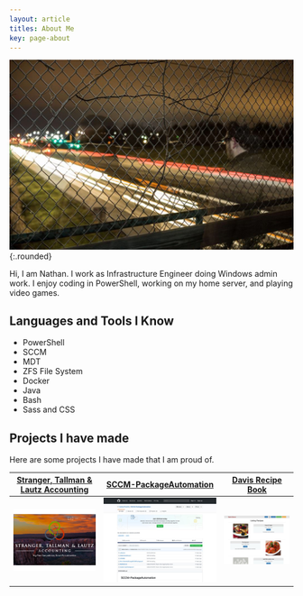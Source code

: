 ```yaml
---
layout: article
titles: About Me
key: page-about
---
```


![Self Portrait](/assets/images/selfportrait.jpg){:.rounded}

Hi, I am Nathan. I work as Infrastructure Engineer doing Windows admin work. I enjoy coding in PowerShell, working on my home server, and playing video games.

## Languages and Tools I Know

- PowerShell
- SCCM
- MDT
- ZFS File System
- Docker
- Java
- Bash
- Sass and CSS

## Projects I have made

Here are some projects I have made that I am proud of.

| [Stranger, Tallman & Lautz Accounting](https://www.stlaccountinggrandjunction.com/) | [SCCM-PackageAutomation](https://github.com/NathanTheGr8/SCCM-PackageAutomation) | [Davis Recipe Book](https://davisrecipebook.herokuapp.com/) |
| --- |  --- | --- |
| ![Stranger, Tallman & Lautz Accounting](/assets/images/portfolio/StrangerTallmanLautz.jpg) | ![SCCM-PackageAutomation](/assets/images/portfolio/SCCM-PackageAutomation.jpg) | ![Davis Recipe Book](/assets/images/portfolio/DavisRecipeBook.jpg) |
